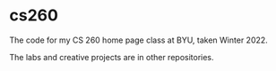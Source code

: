 # cs260
The code for my CS 260 home page class at BYU, taken Winter 2022.

The labs and creative projects are in other repositories.
